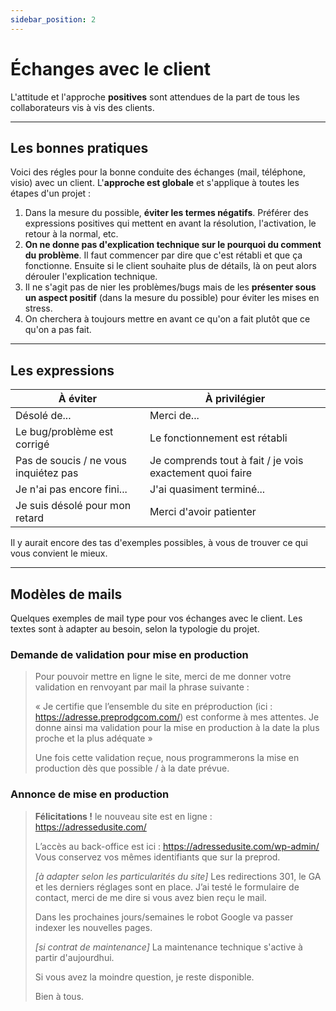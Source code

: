 ```yaml
---
sidebar_position: 2
---
```


# Échanges avec le client

L'attitude et l'approche **positives** sont attendues de la part de tous les collaborateurs vis à vis des clients.

---

## Les bonnes pratiques

Voici des régles pour la bonne conduite des échanges (mail, téléphone, visio) avec un client. L'**approche est globale** et s'applique à toutes les étapes d'un projet :

1. Dans la mesure du possible, **éviter les termes négatifs**. Préférer des expressions positives qui mettent en avant la résolution, l'activation, le retour à la normal, etc.
2. **On ne donne pas d'explication technique sur le pourquoi du comment du problème**. Il faut commencer par dire que c'est rétabli et que ça fonctionne. Ensuite si le client souhaite plus de détails, là on peut alors dérouler l'explication technique.
3. Il ne s'agit pas de nier les problèmes/bugs mais de les **présenter sous un aspect positif** (dans la mesure du possible) pour éviter les mises en stress.
4. On cherchera à toujours mettre en avant ce qu'on a fait plutôt que ce qu'on a pas fait.

---

## Les expressions
| À éviter | À privilégier |
|---|---|
| Désolé de... | Merci de... |
| Le bug/problème est corrigé | Le fonctionnement est rétabli |
| Pas de soucis / ne vous inquiétez pas | Je comprends tout à fait / je vois exactement quoi faire |
| Je n'ai pas encore fini... | J'ai quasiment terminé... |
| Je suis désolé pour mon retard | Merci d'avoir patienter |

Il y aurait encore des tas d'exemples possibles, à vous de trouver ce qui vous convient le mieux.

---

## Modèles de mails

Quelques exemples de mail type pour vos échanges avec le client. Les textes sont à adapter au besoin, selon la typologie du projet.

### Demande de validation pour mise en production

> Pour pouvoir mettre en ligne le site, merci de me donner votre validation en renvoyant par mail la phrase suivante :
>
> « Je certifie que l’ensemble du site en préproduction (ici : https://adresse.preprodgcom.com/) est conforme à mes attentes. Je donne ainsi ma validation pour la mise en production à la date la plus proche et la plus adéquate »
>
> Une fois cette validation reçue, nous programmerons la mise en production dès que possible / à la date prévue.

### Annonce de mise en production

> **Félicitations !** le nouveau site est en ligne :
> https://adressedusite.com/
>
> L’accès au back-office est ici :
> https://adressedusite.com/wp-admin/
> Vous conservez vos mêmes identifiants que sur la preprod.
>
> <em>[à adapter selon les particularités du site]</em> Les redirections 301, le GA et les derniers réglages sont en place. J’ai testé le formulaire de contact, merci de me dire si vous avez bien reçu le mail.
>
> Dans les prochaines jours/semaines le robot Google va passer indexer les nouvelles pages.
>
> <em>[si contrat de maintenance]</em> La maintenance technique s'active à partir d'aujourdhui.
>
> Si vous avez la moindre question, je reste disponible.
>
> Bien à tous.
